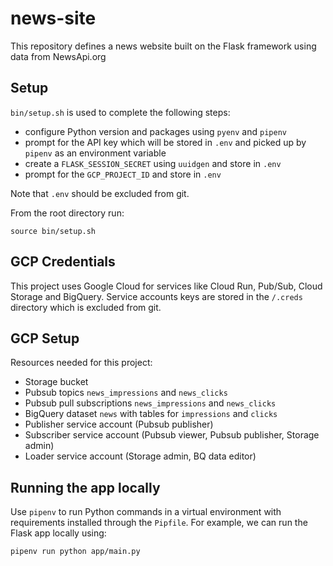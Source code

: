 # news-site

This repository defines a news website built on the Flask framework using data from NewsApi.org

## Setup

`bin/setup.sh` is used to complete the following steps:
- configure Python version and packages using `pyenv` and `pipenv`
- prompt for the API key which will be stored in `.env` and picked up by `pipenv` as an environment variable
- create a `FLASK_SESSION_SECRET` using `uuidgen` and store in `.env`
- prompt for the `GCP_PROJECT_ID` and store in `.env`

Note that `.env` should be excluded from git.

From the root directory run: 

```
source bin/setup.sh
```

## GCP Credentials

This project uses Google Cloud for services like Cloud Run, Pub/Sub, Cloud Storage and BigQuery. Service accounts keys are stored in the `/.creds` directory which is excluded from git.

## GCP Setup

Resources needed for this project:
- Storage bucket
- Pubsub topics `news_impressions` and `news_clicks`
- Pubsub pull subscriptions `news_impressions` and `news_clicks`
- BigQuery dataset `news` with tables for `impressions` and `clicks`
- Publisher service account (Pubsub publisher)
- Subscriber service account (Pubsub viewer, Pubsub publisher, Storage admin)
- Loader service account (Storage admin, BQ data editor)

## Running the app locally

Use `pipenv` to run Python commands in a virtual environment with requirements installed through the `Pipfile`. For example, we can run the Flask app locally using:

```
pipenv run python app/main.py
```